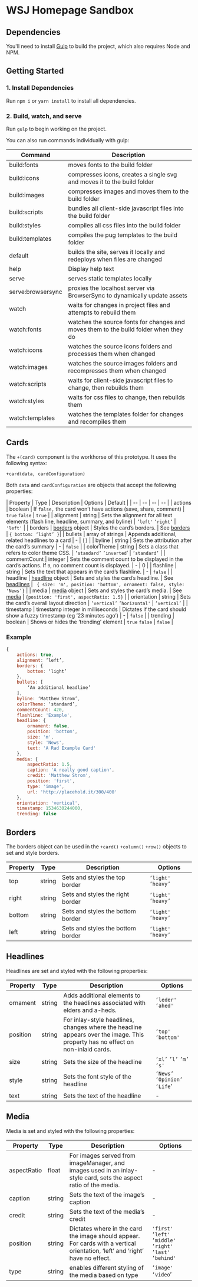 # WSJ Homepage Sandbox

## Dependencies

You'll need to install [Gulp](https://gulpjs.org/getting-started.html) to build the project, which also requires Node and NPM.

## Getting Started

### 1. Install Dependencies

Run `npm i` or `yarn install` to install all dependencies.

### 2. Build, watch, and serve

Run `gulp` to begin working on the project.

You can also run commands individually with gulp:

|Command            |Description|
|--                 |--|
|build:fonts        |moves fonts to the build folder|
|build:icons        |compresses icons, creates a single svg and moves it to the build folder|
|build:images       |compresses images and moves them to the build folder|
|build:scripts      |bundles all client-side javascript files into the build folder|
|build:styles       |compiles all css files into the build folder|
|build:templates    |compiles the pug templates to the build folder|
|default            |builds the site, serves it locally and redeploys when files are changed|
|help               |Display help text|
|serve              |serves static templates locally |
|serve:browsersync  |proxies the localhost server via BrowserSync to dynamically update assets|
|watch              |waits for changes in project files and attempts to rebuild them|
|watch:fonts        |watches the source fonts for changes and moves them to the build folder when they do|
|watch:icons        |watches the source icons folders and processes them when changed |
|watch:images       |watches the source images folders and recompresses them when changed|
|watch:scripts      |waits for client-side javascript files to change, then rebuilds them|
|watch:styles       |waits for css files to change, then rebuilds them |
|watch:templates    |watches the templates folder for changes and recompiles them |

## Cards

The `+(card)` component is the workhorse of this prototype. It uses the following syntax:

`+card(data, cardConfiguration)`

Both `data` and `cardConfiguration` are objects that accept the following properties:

| Property | Type | Description | Options | Default |
| -- | -- | -- | -- |
| actions | boolean | If `false,` the card won’t have actions (save, share, comment) | `true` `false` | `true` |
| alignment | string | Sets the alignment for all text elements (flash line, headline, summary, and byline) | `’left'` `’right’` | `'left'` |
| borders | [borders](#Borders) object | Styles the card’s borders. |  See [borders](#Borders) | `{ bottom: ‘light’ }`|
| bullets | array of strings | Appends additional, related headlines to a card | - | `[]` |
| byline | string | Sets the attribution after the card’s summary | - | `false` |
| colorTheme | string | Sets a class that refers to color theme CSS. | `’standard’` `’inverted`’ | `’standard’` |
| commentCount | integer | Sets the comment count to be displayed in the card’s actions. If `0`, no comment count is displayed. | - | 0 |
| flashline | string | Sets the text that appears in the card’s flashline. | - | `false` |
| headline | [headline](#Headlines) object | Sets and styles the card’s headline. | See [headlines](#Headlines) | `
{ size: 'm', position: 'bottom', ornament: false, style: 'News’}` |
| media | [media](#Media) object | Sets and styles the card’s media. | See [media](#Media) | `{position: 'first', aspectRatio: 1.5}` |
| orientation | string | Sets the card’s overall layout direction | `’vertical’` `’horizontal'` | `’vertical’` |
| timestamp | timestamp integer in milliseconds | Dictates if the card should show a fuzzy timestamp (eg ’23 minutes ago’) | - | `false` |
| trending | boolean | Shows or hides the ‘trending’ element | `true` `false` | `false` |

### Example

```js
{
	actions: true,
	alignment: ‘left’,
	borders: {
		bottom: ‘light’
	},
	bullets: [
		‘An additional headline’
	],
	byline: ‘Matthew Strom’,
	colorTheme: ‘standard’,
	commentCount: 420,
	flashline: 'Example',
	headline: {
		ornament: false,
		position: 'bottom',
		size: 'm',
		style: 'News',
		text: 'A Rad Example Card'
	},
	media: {
		aspectRatio: 1.5,
		caption: 'A really good caption',
		credit: 'Matthew Strom',
		position: 'first',
		type: 'image',
		url: 'http://placehold.it/300/400'
	},
	orientation: 'vertical',
	timestamp: 1534630244000,
	trending: false
```

## Borders

The borders object can be used in the `+card()` `+column()` `+row()` objects to set and style borders.

| Property | Type | Description | Options |
| -- | -- | -- | -- |
| top | string | Sets and styles the top border | `’light'` `’heavy’` |
| right | string | Sets and styles the right border | `’light'` `’heavy’` |
| bottom | string | Sets and styles the bottom border | `’light'` `’heavy’` |
| left | string | Sets and styles the bottom border | `’light'` `’heavy’` |

## Headlines

Headlines are set and styled with the following properties:

| Property | Type | Description | Options |
| -- | -- | -- | -- |
| ornament | string | Adds additional elements to the headlines associated with elders and a-heds. | `’leder'` `’ahed'` |
| position | string | For inlay-style headlines, changes where the headline appears over the image. This property has no effect on non-inlaid cards. | `’top'` `’bottom'` |
| size | string | Sets the size of the headline | `’xl’` `’l’` `’m’` `’s'` |
| style | string | Sets the font style of the headline | `’News’` `’Opinion’` `’Life`’ |
| text | string | Sets the text of the headline | - |

## Media

Media is set and styled with the following properties:

| Property | Type | Description | Options |
| -- | -- | -- | -- |
| aspectRatio | float | For images served from imageManager, and images used in an inlay-style card, sets the aspect ratio of the media. | - |
| caption | string | Sets the text of the image’s caption | - |
| credit | string | Sets the text of the media’s credit | - |
| position | string | Dictates where in the card the image should appear. For cards with a vertical orientation, ‘left’ and ‘right’ have no effect. | `'first'` `’left'` `’middle'` `’right'` `’last'` `’behind'` |
| type | string | enables different styling of the media based on type | `’image'` `’video`’ |

